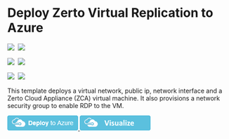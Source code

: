 # Deploy Zerto Virtual Replication to Azure

<IMG SRC="https://azurequickstartsservice.blob.core.windows.net/badges/201-zerto-zca/PublicLastTestDate.svg" />&nbsp;
<IMG SRC="https://azurequickstartsservice.blob.core.windows.net/badges/201-zerto-zca/PublicDeployment.svg" />&nbsp;

<IMG SRC="https://azurequickstartsservice.blob.core.windows.net/badges/201-zerto-zca/FairfaxLastTestDate.svg" />&nbsp;
<IMG SRC="https://azurequickstartsservice.blob.core.windows.net/badges/201-zerto-zca/FairfaxDeployment.svg" />&nbsp;

<IMG SRC="https://azurequickstartsservice.blob.core.windows.net/badges/201-zerto-zca/BestPracticeResult.svg" />&nbsp;
<IMG SRC="https://azurequickstartsservice.blob.core.windows.net/badges/201-zerto-zca/CredScanResult.svg" />&nbsp;


This template deploys a virtual network, public ip, network interface and a Zerto Cloud Appliance (ZCA) virtual machine. It also provisions a network security group to enable RDP to the VM.

<a href="https://portal.azure.com/#create/Microsoft.Template/uri/https%3A%2F%2Fraw.githubusercontent.com%2FAzure%2Fazure-quickstart-templates%2Fmaster%2F201-zerto-zca%2Fazuredeploy.json" target="_blank">
    <img src="https://raw.githubusercontent.com/Azure/azure-quickstart-templates/master/1-CONTRIBUTION-GUIDE/images/deploytoazure.png"/>
</a>
<a href="http://armviz.io/#/?load=https%3A%2F%2Fraw.githubusercontent.com%2FAzure%2Fazure-quickstart-templates%2Fmaster%2F201-zerto-zca%2Fazuredeploy.json" target="_blank">
    <img src="https://raw.githubusercontent.com/Azure/azure-quickstart-templates/master/1-CONTRIBUTION-GUIDE/images/visualizebutton.png"/>
</a>

